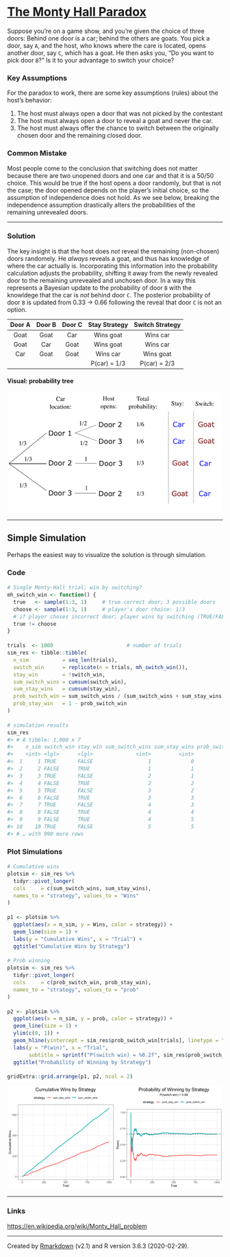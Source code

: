 
<!-- README.md is generated from README.Rmd. Please edit that file -->

<!--
### [stufield.github.io/COVID-19](https://stufield.github.io/COVID-19)
-->

# [The Monty Hall Paradox](https://stufield.github.io/monty-hall-paradox)

Suppose you’re on a game show, and you’re given the choice of three
doors: Behind one door is a car; behind the others are goats. You pick a
door, say `A`, and the host, who knows where the care is located, opens
another door, say `C`, which has a goat. He then asks you, “Do you want
to pick door `B`?” Is it to your advantage to switch your choice?

### Key Assumptions

For the paradox to work, there are some key assumptions (rules) about
the host’s behavior:

1.  The host must always open a door that was not picked by the
    contestant
2.  The host must always open a door to reveal a goat and never the car.
3.  The host must always offer the chance to switch between the
    originally chosen door and the remaining closed door.

### Common Mistake

Most people come to the conclusion that switching does not matter
because there are two unopened doors and one car and that it is a 50/50
choice. This would be true if the host opens a door randomly, but that
is not the case; the door opened depends on the player’s initial choice,
so the assumption of independence does not hold. As we see below,
breaking the independence assumption drastically alters the
probabilities of the remaining unrevealed doors.

-----

### Solution

The key insight is that the host does *not* reveal the remaining
(non-chosen) doors randomely. He *always* reveals a goat, and thus has
knowledge of where the car actually is. Incorporating this information
into the probability calculation adjusts the probability, shifting it
away from the newly revealed door to the remaining unrevealed and
unchosen door. In a way this represents a Bayesian update to the
probability of door `B` with the knowldege that the car is *not* behind
door `C`. The posterior probability of door `B` is updated from 0.33 -\>
0.66 following the reveal that door `C` is not an option.

| Door A | Door B | Door C | Stay Strategy | Switch Strategy |
| :----: | :----: | :----: | :-----------: | :-------------: |
|  Goat  |  Goat  |  Car   |   Wins goat   |    Wins car     |
|  Goat  |  Car   |  Goat  |   Wins goat   |    Wins car     |
|  Car   |  Goat  |  Goat  |   Wins car    |    Wins goat    |
|        |        |        | P(car) = 1/3  |  P(car) = 2/3   |

#### Visual: probability tree

![](monty-hall-tree.png)

-----

## Simple Simulation

Perhaps the easiest way to visualize the solution is through simulation.

### Code

``` r
# Single Monty-Hall trial; win by switching?
mh_switch_win <- function() {
  true   <- sample(1:3, 1)     # true correct door; 3 possible doors
  choose <- sample(1:3, 1)     # player's door choice: 1/3
  # if player choses incorrect door; player wins by switching (TRUE/FALSE)
  true != choose
}

trials  <- 1000                        # number of trials
sim_res <- tibble::tibble(
  n_sim           = seq_len(trials),
  switch_win      = replicate(n = trials, mh_switch_win()),
  stay_win        = !switch_win,
  sum_switch_wins = cumsum(switch_win),
  sum_stay_wins   = cumsum(stay_win),
  prob_switch_win = sum_switch_wins / (sum_switch_wins + sum_stay_wins),
  prob_stay_win   = 1 - prob_switch_win
)

# simulation results
sim_res
#> # A tibble: 1,000 x 7
#>    n_sim switch_win stay_win sum_switch_wins sum_stay_wins prob_switch_win prob_stay_win
#>    <int> <lgl>      <lgl>              <int>         <int>           <dbl>         <dbl>
#>  1     1 TRUE       FALSE                  1             0           1             0    
#>  2     2 FALSE      TRUE                   1             1           0.5           0.5  
#>  3     3 TRUE       FALSE                  2             1           0.667         0.333
#>  4     4 FALSE      TRUE                   2             2           0.5           0.5  
#>  5     5 TRUE       FALSE                  3             2           0.6           0.4  
#>  6     6 FALSE      TRUE                   3             3           0.5           0.5  
#>  7     7 TRUE       FALSE                  4             3           0.571         0.429
#>  8     8 FALSE      TRUE                   4             4           0.5           0.5  
#>  9     9 FALSE      TRUE                   4             5           0.444         0.556
#> 10    10 TRUE       FALSE                  5             5           0.5           0.5  
#> # … with 990 more rows
```

### Plot Simulations

``` r
# Cumulative wins
plotsim <- sim_res %>%
  tidyr::pivot_longer(
  cols     = c(sum_switch_wins, sum_stay_wins),
  names_to = "strategy", values_to = "Wins"
)

p1 <- plotsim %>%
  ggplot(aes(x = n_sim, y = Wins, color = strategy)) +
  geom_line(size = 1) +
  labs(y = "Cumulative Wins", x = "Trial") +
  ggtitle("Cumulative Wins by Strategy")

# Prob winning
plotsim <- sim_res %>%
  tidyr::pivot_longer(
  cols     = c(prob_switch_win, prob_stay_win),
  names_to = "strategy", values_to = "prob"
)

p2 <- plotsim %>%
  ggplot(aes(x = n_sim, y = prob, color = strategy)) +
  geom_line(size = 1) +
  ylim(c(0, 1)) +
  geom_hline(yintercept = sim_res$prob_switch_win[trials], linetype = "dashed") +
  labs(y = "P(win)", x = "Trial",
       subtitle = sprintf("P(switch win) = %0.2f", sim_res$prob_switch_win[trials])) +
  ggtitle("Probability of Winning by Strategy")

gridExtra::grid.arrange(p1, p2, ncol = 2)
```

![](figs/README-plot-sim-1.png)<!-- -->

-----

### Links

<https://en.wikipedia.org/wiki/Monty_Hall_problem>

-----

Created by [Rmarkdown](https://github.com/rstudio/rmarkdown) (v2.1) and
R version 3.6.3 (2020-02-29).
